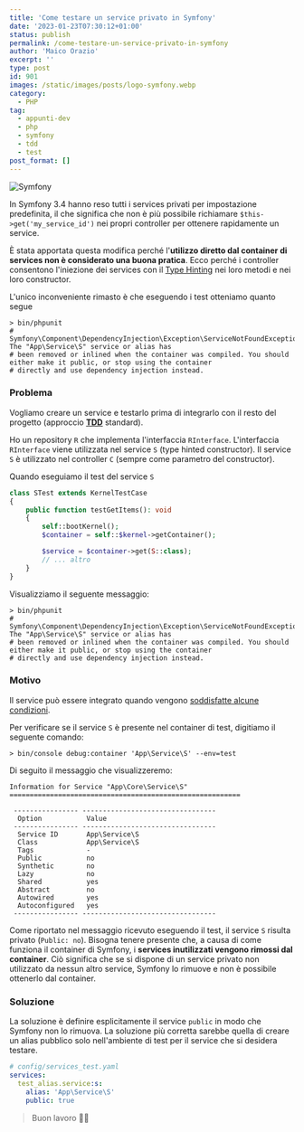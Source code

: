 ```yaml
---
title: 'Come testare un service privato in Symfony'
date: '2023-01-23T07:30:12+01:00'
status: publish
permalink: /come-testare-un-service-privato-in-symfony
author: 'Maico Orazio'
excerpt: ''
type: post
id: 901
images: /static/images/posts/logo-symfony.webp
category:
  - PHP
tag:
  - appunti-dev
  - php
  - symfony
  - tdd
  - test
post_format: []
---
```


![Symfony](/static/images/posts/logo-symfony.webp)

In Symfony 3.4 hanno reso tutti i services privati per impostazione predefinita, il che significa che non è più
possibile richiamare `$this->get('my_service_id')` nei propri controller per ottenere rapidamente un service.

È stata apportata questa modifica perché l'**utilizzo diretto dal container di services non è considerato una buona pratica**.
Ecco perché i controller consentono l'iniezione dei services con il [Type Hinting](https://symfony.com/doc/current/service_container.html#fetching-and-using-services 'suggerimento del tipo')
nei loro metodi e nei loro constructor.

L'unico inconveniente rimasto è che eseguendo i test otteniamo quanto segue

```shell
> bin/phpunit
# Symfony\Component\DependencyInjection\Exception\ServiceNotFoundException: The "App\Service\S" service or alias has
# been removed or inlined when the container was compiled. You should either make it public, or stop using the container
# directly and use dependency injection instead.
```

### Problema

Vogliamo creare un service e testarlo prima di integrarlo con il resto del progetto
(approccio [**TDD**](https://it.wikipedia.org/wiki/Test_driven_development 'test-driven development') standard).

Ho un repository `R` che implementa l'interfaccia `RInterface`. L'interfaccia `RInterface` viene utilizzata nel
service `S` (type hinted constructor). Il service `S` è utilizzato nel controller `C` (sempre come parametro del constructor).

Quando eseguiamo il test del service `S`

```php
class STest extends KernelTestCase
{
	public function testGetItems(): void
	{
		self::bootKernel();
		$container = self::$kernel->getContainer();

		$service = $container->get(S::class);
		// ... altro
	}
}
```

Visualizziamo il seguente messaggio:

```shell
> bin/phpunit
# Symfony\Component\DependencyInjection\Exception\ServiceNotFoundException: The "App\Service\S" service or alias has
# been removed or inlined when the container was compiled. You should either make it public, or stop using the container
# directly and use dependency injection instead.
```

### Motivo

Il service può essere integrato quando vengono [soddisfatte alcune condizioni](https://github.com/symfony/dependency-injection/blob/6.1/Compiler/InlineServiceDefinitionsPass.php#L158 'Checks if the definition is inlineable').

Per verificare se il service `S` è presente nel container di test, digitiamo il seguente comando:

```shell
> bin/console debug:container 'App\Service\S' --env=test
```

Di seguito il messaggio che visualizzeremo:

```shell
Information for Service "App\Core\Service\S"
=========================================================

 ---------------- ---------------------------------
  Option           Value
 ---------------- ---------------------------------
  Service ID       App\Service\S
  Class            App\Service\S
  Tags             -
  Public           no
  Synthetic        no
  Lazy             no
  Shared           yes
  Abstract         no
  Autowired        yes
  Autoconfigured   yes
 ---------------- ---------------------------------
```

Come riportato nel messaggio ricevuto eseguendo il test, il service `S` risulta privato (`Public: no`).
Bisogna tenere presente che, a causa di come funziona il container di Symfony, i **services inutilizzati vengono
rimossi dal container**. Ciò significa che se si dispone di un service privato non utilizzato da nessun altro service,
Symfony lo rimuove e non è possibile ottenerlo dal container.

### Soluzione

La soluzione è definire esplicitamente il service `public` in modo che Symfony non lo rimuova.
La soluzione più corretta sarebbe quella di creare un alias pubblico solo nell'ambiente di test per il service che
si desidera testare.

```yaml
# config/services_test.yaml
services:
  test_alias.service:s:
    alias: 'App\Service\S'
    public: true
```

> Buon lavoro 👨‍💻
